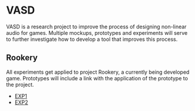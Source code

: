 # VASD
 VASD is a research project to improve the process of designing non-linear audio for games. Multiple mockups, prototypes and experiments will serve to further investigate how to develop a tool that improves this process.

## Rookery
All experiments get applied to project Rookery, a currently being developed game. Prototypes will include a link with the application of the prototype to the project.
- [EXP1](https://streamable.com/wmomb)
- [EXP2](https://streamable.com/reu4v)


